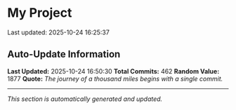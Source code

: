 # My Project


Last updated: 2025-10-24 16:25:37





















































































































































































































































































































































































































































































































































































































































































































































































































































































## Auto-Update Information

**Last Updated:** 2025-10-24 16:50:30
**Total Commits:** 462
**Random Value:** 1877
**Quote:** _The journey of a thousand miles begins with a single commit._

---
_This section is automatically generated and updated._